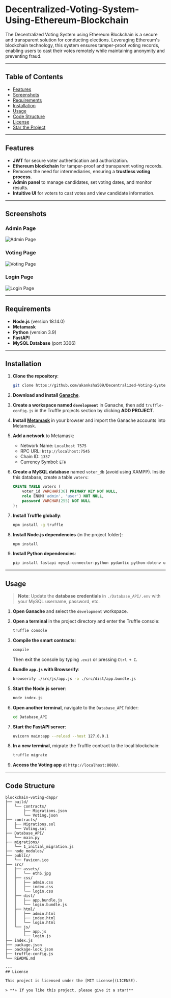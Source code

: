# Decentralized-Voting-System-Using-Ethereum-Blockchain

The Decentralized Voting System using Ethereum Blockchain is a secure and transparent solution for conducting elections. Leveraging Ethereum's blockchain technology, this system ensures tamper-proof voting records, enabling users to cast their votes remotely while maintaining anonymity and preventing fraud.

---

## Table of Contents
- [Features](#features)
- [Screenshots](#screenshots)
- [Requirements](#requirements)
- [Installation](#installation)
- [Usage](#usage)
- [Code Structure](#code-structure)
- [License](#license)
- [Star the Project](#star-the-project)

---

## Features
- **JWT** for secure voter authentication and authorization.
- **Ethereum blockchain** for tamper-proof and transparent voting records.
- Removes the need for intermediaries, ensuring a **trustless voting process**.
- **Admin panel** to manage candidates, set voting dates, and monitor results.
- **Intuitive UI** for voters to cast votes and view candidate information.

---

## Screenshots

### Admin Page
![Admin Page](https://github.com/user-attachments/assets/314ab1b1-10bf-4c81-b114-b3ab6f51ec23)

### Voting Page
![Voting Page](https://github.com/user-attachments/assets/79d6737e-392c-4828-b1f2-46043fccf5f0)

### Login Page
![Login Page](https://github.com/user-attachments/assets/30a9f6cc-027e-4c62-9dcc-182ff8a60d17)

---

## Requirements
- **Node.js** (version 18.14.0)
- **Metamask**
- **Python** (version 3.9)
- **FastAPI**
- **MySQL Database** (port 3306)

---

## Installation

1. **Clone the repository**:
    ```sh
    git clone https://github.com/akanksha509/Decentralized-Voting-System-Using-Ethereum-Blockchain.git
    ```
2. **Download and install [Ganache](https://trufflesuite.com/ganache/)**.

3. **Create a workspace named `development`** in Ganache, then add `truffle-config.js` in the Truffle projects section by clicking **ADD PROJECT**.

4. **Install [Metamask](https://metamask.io/download/)** in your browser and import the Ganache accounts into Metamask.

5. **Add a network** to Metamask:
   - Network Name: `Localhost 7575`
   - RPC URL: `http://localhost:7545`
   - Chain ID: `1337`
   - Currency Symbol: `ETH`

6. **Create a MySQL database** named `voter_db` (avoid using XAMPP). Inside this database, create a table `voters`:
    ```sql
    CREATE TABLE voters (
        voter_id VARCHAR(36) PRIMARY KEY NOT NULL,
        role ENUM('admin', 'user') NOT NULL,
        password VARCHAR(255) NOT NULL
    );
    ```

7. **Install Truffle globally**:
    ```sh
    npm install -g truffle
    ```

8. **Install Node.js dependencies** (in the project folder):
    ```sh
    npm install
    ```

9. **Install Python dependencies**:
    ```sh
    pip install fastapi mysql-connector-python pydantic python-dotenv uvicorn uvicorn[standard] PyJWT
    ```

---

## Usage

> **Note**: Update the **database credentials** in `./Database_API/.env` with your MySQL username, password, etc.

1. **Open Ganache** and select the `development` workspace.

2. **Open a terminal** in the project directory and enter the Truffle console:
    ```sh
    truffle console
    ```
3. **Compile the smart contracts**:
    ```sh
    compile
    ```
   Then exit the console by typing `.exit` or pressing `Ctrl + C`.

4. **Bundle `app.js` with Browserify**:
    ```sh
    browserify ./src/js/app.js -o ./src/dist/app.bundle.js
    ```
5. **Start the Node.js server**:
    ```sh
    node index.js
    ```
6. **Open another terminal**, navigate to the `Database_API` folder:
    ```sh
    cd Database_API
    ```
7. **Start the FastAPI server**:
    ```sh
    uvicorn main:app --reload --host 127.0.0.1
    ```
8. **In a new terminal**, migrate the Truffle contract to the local blockchain:
    ```sh
    truffle migrate
    ```
9. **Access the Voting app** at `http://localhost:8080/`.

---

## Code Structure

```plaintext
blockchain-voting-dapp/
├── build/
│   └── contracts/
│       ├── Migrations.json
│       └── Voting.json
├── contracts/
│   ├── Migrations.sol
│   └── Voting.sol
├── Database_API/
│   └── main.py
├── migrations/
│   └── 1_initial_migration.js
├── node_modules/
├── public/
│   └── favicon.ico
├── src/
│   ├── assets/
│   │   └── eth5.jpg
│   ├── css/
│   │   ├── admin.css
│   │   ├── index.css
│   │   └── login.css
│   ├── dist/
│   │   ├── app.bundle.js
│   │   └── login.bundle.js
│   ├── html/
│   │   ├── admin.html
│   │   ├── index.html
│   │   └── login.html
│   └── js/
│       ├── app.js
│       └── login.js
├── index.js
├── package.json
├── package-lock.json
├── truffle-config.js
└── README.md

---
## License

This project is licensed under the [MIT License](LICENSE).

> **⭐ If you like this project, please give it a star!**
